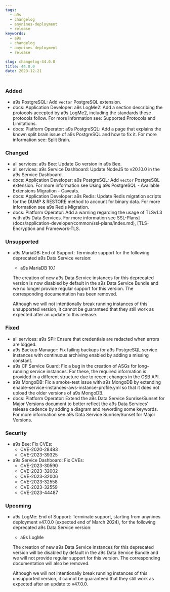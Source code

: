 ```yaml
---
tags:
  - a9s
  - changelog
  - anynines-deployment
  - release
keywords:
  - a9s
  - changelog
  - anynines-deployment
  - release

slug: changelog-44.0.0
title: 44.0.0
date: 2023-12-21
---
```


## 

### Added

- a9s PostgreSQL: Add `vector` PostgreSQL extension.
- docs: Application Developer: a9s LogMe2: Add a section describing the protocols accepted by a9s LogMe2, including the
  standards these protocols follow. For more information see:
  Supported Protocols and Limitations.
- docs: Platform Operator: a9s PostgreSQL: Add a page that explains the known split brain issue of a9s PostgreSQL and
  how to fix it. For more information see:
  Split Brain.

### Changed

- all services: a9s Bee: Update Go version in a9s Bee.
- all services: a9s Service Dashboard: Update NodeJS to v20.10.0 in the a9s Service Dashboard.
- docs: Application Developer: a9s PostgreSQL: Add `vector` PostgreSQL extension. For more information see
  Using a9s PostgreSQL - Available Extensions
  Migration - Caveats.
- docs: Application Developer: a9s Redis: Update Redis migration scripts for the DUMP & RESTORE method to account
  for binary data. For more information see a9s Redis Migration.
- docs: Platform Operator: Add a warning regarding the usage of TLSv1.3 with a9s Data Services. For more information
  see
  SSL-Plans](docs/application-developer/common/ssl-plans/index.md), [TLS-Encryption
  and Framework-TLS.

### Unsupported

- a9s MariaDB: End of Support: Terminate support for the following deprecated a9s Data Service version:

  * a9s MariaDB 10.1

  The creation of new a9s Data Service instances for this deprecated version is now disabled by default in the a9s Data
  Service Bundle and we no longer provide regular support for this version.
  The corresponding documentation has been removed.

  Although we will not intentionally break running instances of this unsupported version, it cannot be guaranteed
  that they still work as expected after an update to this release.

### Fixed

- all services: a9s SPI: Ensure that credentials are redacted when errors are logged.
- a9s Backup Manager: Fix failing backups for a9s PostgreSQL service instances with continuous archiving enabled by
  adding a missing constant.
- a9s CF Service Guard: Fix a bug in the creation of ASGs for long-running service instances. For these, the required
  information is provided in a different structure due to recent changes in the OSB API.
- a9s MongoDB: Fix a smoke-test issue with a9s MongoDB by extending
 enable-service-instances-aws-instance-profile.yml
  so that it does not upload the older versions of a9s MongoDB.
- docs: Platform Operator: Extend the a9s Data Service Sunrise/Sunset for Major Versions document to better reflect the
  a9s Data Services' release cadence by adding a diagram and rewording some keywords.
  For more information see a9s Data Service Sunrise/Sunset for Major Versions.

### Security

- a9s Bee: Fix CVEs:
  * CVE-2020-28483
  * CVE-2023-39325
- a9s Service Dashboard: Fix CVEs:
  * CVE-2023-30590
  * CVE-2023-32002
  * CVE-2023-32006
  * CVE-2023-32558
  * CVE-2023-32559
  * CVE-2023-44487

### Upcoming

- a9s LogMe: End of Support: Terminate support, starting from anynines deployment v47.0.0
  (expected end of March 2024), for the following deprecated a9s Data Service version:

  * a9s LogMe

  The creation of new a9s Data Service instances for this deprecated version will be disabled by default in the a9s Data
  Service Bundle and we will not provide regular support for this version.
  The corresponding documentation will also be removed.

  Although we will not intentionally break running instances of this unsupported version, it cannot be guaranteed
  that they still work as expected after an update to v47.0.0.


